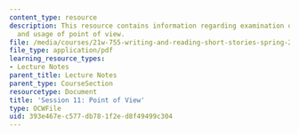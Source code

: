 ```yaml
---
content_type: resource
description: This resource contains information regarding examination of the idea
  and usage of point of view.
file: /media/courses/21w-755-writing-and-reading-short-stories-spring-2012/393e467ec577db781f2ed8f49499c304_MIT21W_755S12_ses11.pdf
file_type: application/pdf
learning_resource_types:
- Lecture Notes
parent_title: Lecture Notes
parent_type: CourseSection
resourcetype: Document
title: 'Session 11: Point of View'
type: OCWFile
uid: 393e467e-c577-db78-1f2e-d8f49499c304
---
```

